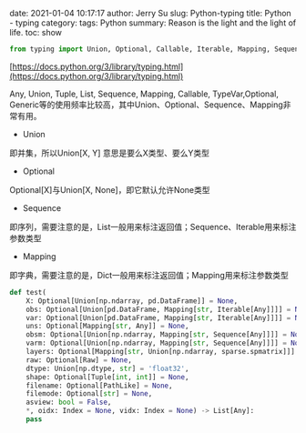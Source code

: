 date: 2021-01-04 10:17:17
author: Jerry Su
slug: Python-typing
title: Python - typing
category: 
tags: Python
summary: Reason is the light and the light of life.
toc: show


```python
from typing import Union, Optional, Callable, Iterable, Mapping, Sequence, List, Tuple, Any
```

[https://docs.python.org/3/library/typing.html](https://docs.python.org/3/library/typing.html)

Any, Union, Tuple, List, Sequence, Mapping, Callable, TypeVar,Optional, Generic等的使用频率比较高，其中Union、Optional、Sequence、Mapping非常有用。

- Union

即并集，所以Union[X, Y] 意思是要么X类型、要么Y类型

- Optional

Optional[X]与Union[X, None]，即它默认允许None类型

- Sequence

即序列，需要注意的是，List一般用来标注返回值；Sequence、Iterable用来标注参数类型

- Mapping

即字典，需要注意的是，Dict一般用来标注返回值；Mapping用来标注参数类型


```python
def test(
    X: Optional[Union[np.ndarray, pd.DataFrame]] = None,
    obs: Optional[Union[pd.DataFrame, Mapping[str, Iterable[Any]]]] = None,
    var: Optional[Union[pd.DataFrame, Mapping[str, Iterable[Any]]]] = None,
    uns: Optional[Mapping[str, Any]] = None,
    obsm: Optional[Union[np.ndarray, Mapping[str, Sequence[Any]]]] = None,
    varm: Optional[Union[np.ndarray, Mapping[str, Sequence[Any]]]] = None,
    layers: Optional[Mapping[str, Union[np.ndarray, sparse.spmatrix]]] = None,
    raw: Optional[Raw] = None,
    dtype: Union[np.dtype, str] = 'float32',
    shape: Optional[Tuple[int, int]] = None,
    filename: Optional[PathLike] = None,
    filemode: Optional[str] = None,
    asview: bool = False,
    *, oidx: Index = None, vidx: Index = None) -> List[Any]:
    pass
```
